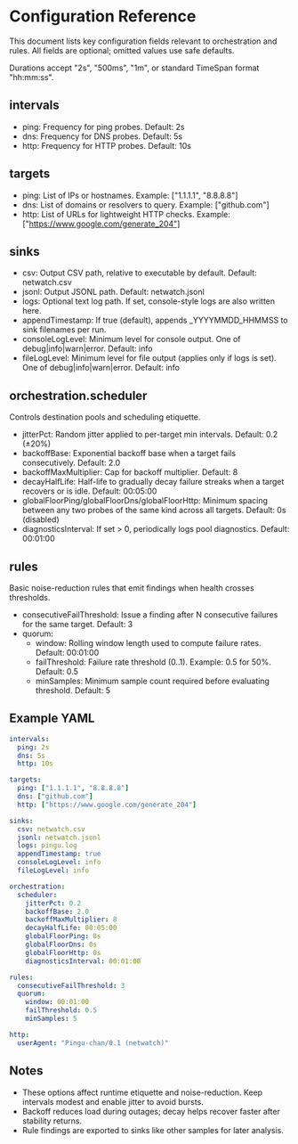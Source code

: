 # Configuration Reference

This document lists key configuration fields relevant to orchestration and rules. All fields are optional; omitted values use safe defaults.

Durations accept "2s", "500ms", "1m", or standard TimeSpan format "hh:mm:ss".

## intervals
- ping: Frequency for ping probes. Default: 2s
- dns: Frequency for DNS probes. Default: 5s
- http: Frequency for HTTP probes. Default: 10s

## targets
- ping: List of IPs or hostnames. Example: ["1.1.1.1", "8.8.8.8"]
- dns: List of domains or resolvers to query. Example: ["github.com"]
- http: List of URLs for lightweight HTTP checks. Example: ["https://www.google.com/generate_204"]

## sinks
- csv: Output CSV path, relative to executable by default. Default: netwatch.csv
- jsonl: Output JSONL path. Default: netwatch.jsonl
- logs: Optional text log path. If set, console-style logs are also written here.
- appendTimestamp: If true (default), appends _YYYYMMDD_HHMMSS to sink filenames per run.
- consoleLogLevel: Minimum level for console output. One of debug|info|warn|error. Default: info
- fileLogLevel: Minimum level for file output (applies only if logs is set). One of debug|info|warn|error. Default: info

## orchestration.scheduler
Controls destination pools and scheduling etiquette.

- jitterPct: Random jitter applied to per-target min intervals. Default: 0.2 (±20%)
- backoffBase: Exponential backoff base when a target fails consecutively. Default: 2.0
- backoffMaxMultiplier: Cap for backoff multiplier. Default: 8
- decayHalfLife: Half-life to gradually decay failure streaks when a target recovers or is idle. Default: 00:05:00
- globalFloorPing/globalFloorDns/globalFloorHttp: Minimum spacing between any two probes of the same kind across all targets. Default: 0s (disabled)
- diagnosticsInterval: If set > 0, periodically logs pool diagnostics. Default: 00:01:00

## rules
Basic noise-reduction rules that emit findings when health crosses thresholds.

- consecutiveFailThreshold: Issue a finding after N consecutive failures for the same target. Default: 3
- quorum:
  - window: Rolling window length used to compute failure rates. Default: 00:01:00
  - failThreshold: Failure rate threshold (0..1). Example: 0.5 for 50%. Default: 0.5
  - minSamples: Minimum sample count required before evaluating threshold. Default: 5

## Example YAML
```yaml
intervals:
  ping: 2s
  dns: 5s
  http: 10s

targets:
  ping: ["1.1.1.1", "8.8.8.8"]
  dns: ["github.com"]
  http: ["https://www.google.com/generate_204"]

sinks:
  csv: netwatch.csv
  jsonl: netwatch.jsonl
  logs: pingu.log
  appendTimestamp: true
  consoleLogLevel: info
  fileLogLevel: info

orchestration:
  scheduler:
    jitterPct: 0.2
    backoffBase: 2.0
    backoffMaxMultiplier: 8
    decayHalfLife: 00:05:00
    globalFloorPing: 0s
    globalFloorDns: 0s
    globalFloorHttp: 0s
    diagnosticsInterval: 00:01:00

rules:
  consecutiveFailThreshold: 3
  quorum:
    window: 00:01:00
    failThreshold: 0.5
    minSamples: 5

http:
  userAgent: "Pingu-chan/0.1 (netwatch)"
```

## Notes
- These options affect runtime etiquette and noise-reduction. Keep intervals modest and enable jitter to avoid bursts.
- Backoff reduces load during outages; decay helps recover faster after stability returns.
- Rule findings are exported to sinks like other samples for later analysis.